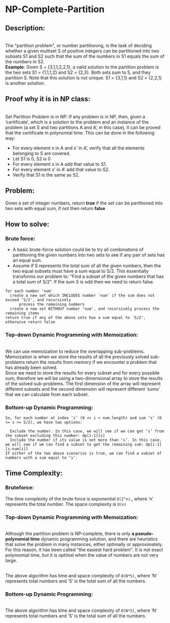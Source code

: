 # NP-Complete-Partition
## Description:
 <br>The "partition problem", or number partitioning, is the task of deciding whether a given multiset S of positive integers can be partitioned into two subsets S1 and S2 such that the sum of the numbers in S1 equals the sum of the numbers in S2.
 <br>__Example__: Given S = {3,1,1,2,2,1}, a valid solution to the partition problem is the two sets S1 = {1,1,1,2} and S2 = {2,3}. Both sets sum to 5, and they partition S. Note that this solution is not unique. S1 = {3,1,1} and S2 = {2,2,1} is another solution.
## Proof why it is in NP class:
<br>Set Partition Problem is in NP:
If any problem is in NP, then, given a ‘certificate’, which is a solution to the problem and an instance of the problem (a set S and two partitions A and A’, in this case), it can be proved that the certificate in polynomial time. This can be done in the following way:  
* For every element x in A and x’ in A’, verify that all the elements belonging to S are covered.
* Let S1 is 0, S2 is 0
* For every element x in A add that value to S1.
* For every element x’ in A’ add that value to S2.
* Verify that S1 is the same as S2.
## Problem:
Given a set of integer numbers, return __true__ if the set can be partitioned into two sets with equal sum, if not then return __false__
## How to solve:
### Brute force:
* A basic brute-force solution could be to try all combinations of partitioning the given numbers into two sets to see if any pair of sets has an equal sum.
* Assume if S represents the total sum of all the given numbers, then the two equal subsets must have a sum equal to S/2. This essentially transforms our problem to: "Find a subset of the given numbers that has a total sum of S/2". If the sum S is odd then we need to return false.
```
for each number 'num' 
  create a new set which INCLUDES number 'num' if the sum does not exceed 'S/2', and recursively 
      process the remaining numbers
  create a new set WITHOUT number 'num', and recursively process the remaining items 
return true if any of the above sets has a sum equal to 'S/2', otherwise return false
```
### Top-down Dynamic Programming with Memoization:
<br>We can use memoization to reduce the overlapping sub-problems. Memoization is when we store the results of all the previously solved sub-problems return the results from memory if we encounter a problem that has already been solved.
<br>Since we need to store the results for every subset and for every possible sum, therefore we will be using a two-dimensional array to store the results of the solved sub-problems. The first dimension of the array will represent different subsets and the second dimension will represent different ‘sums’ that we can calculate from each subset.
### Bottom-up Dynamic Programming:
```
So, for each number at index ‘i’ (0 <= i < num.length) and sum ‘s’ (0 <= s <= S/2), we have two options:

  Exclude the number. In this case, we will see if we can get ‘s’ from the subset excluding this number: dp[i-1][s]
  Include the number if its value is not more than ‘s’. In this case, we will see if we can find a subset to get the remaining sum: dp[i-1][s-num[i]]
If either of the two above scenarios is true, we can find a subset of numbers with a sum equal to ‘s’.
```
## Time Complexity:
### Bruteforce:
The time complexity of the brute force is exponential `O(2^n)`., where ‘n’ represents the total number. The space complexity is `O(n)`
### Top-down Dynamic Programming with Memoization:
<br>Although the partition problem is NP-complete, there is only __a pseudo-polynomial time__ dynamic programming solution, and there are heuristics that solve the problem in many instances, either optimally or approximately. For this reason, it has been called "the easiest hard problem". It is not exact polymomial time, but it is optimal when the value of numbers are not very large.

<br>The above algorithm has time and space complexity of `O(N*S)`, where ‘N’ represents total numbers and ‘S’ is the total sum of all the numbers.
### Bottom-up Dynamic Programming:
<br>The above algorithm has time and space complexity of `O(N*S)`, where ‘N’ represents total numbers and ‘S’ is the total sum of all the numbers.

